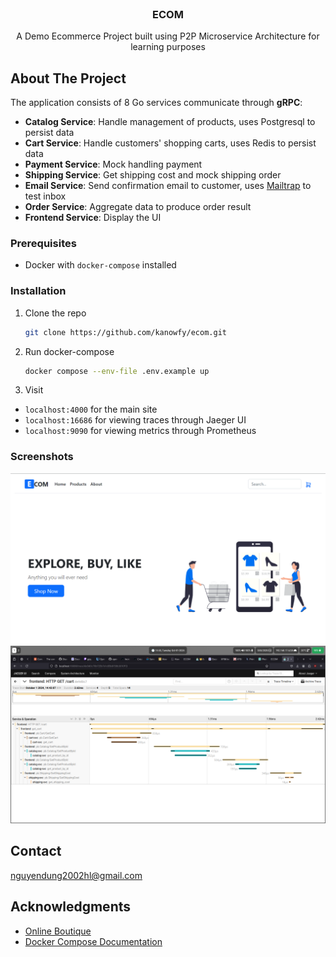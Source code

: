 <!-- PROJECT LOGO -->
<br />
<div align="center">

  <h3 align="center">ECOM</h3>

  <p align="center">
  A Demo Ecommerce Project built using P2P Microservice Architecture for learning purposes
  </p>
</div>

<!-- ABOUT THE PROJECT -->

## About The Project


The application consists of 8 Go services communicate through <b>gRPC</b>:
<br/>

- <b>Catalog Service</b>: Handle management of products, uses Postgresql to persist data
- <b>Cart Service</b>: Handle customers' shopping carts, uses Redis to persist data
- <b>Payment Service</b>: Mock handling payment
- <b>Shipping Service</b>: Get shipping cost and mock shipping order
- <b>Email Service</b>: Send confirmation email to customer, uses [Mailtrap](https://mailtrap.io) to test inbox
- <b>Order Service</b>: Aggregate data to produce order result
- <b>Frontend Service</b>: Display the UI

### Prerequisites

- Docker with `docker-compose` installed

### Installation

1. Clone the repo
   ```sh
   git clone https://github.com/kanowfy/ecom.git
   ```
2. Run docker-compose
   ```sh
   docker compose --env-file .env.example up
   ```
3. Visit 
- `localhost:4000` for the main site
- `localhost:16686` for viewing traces through Jaeger UI
- `localhost:9090` for viewing metrics through Prometheus

### Screenshots

<img src="https://raw.githubusercontent.com/kanowfy/ecom/dev/img/1.png">
<img src="https://raw.githubusercontent.com/kanowfy/ecom/dev/img/jaeger.png"

<!-- CONTACT -->

## Contact

nguyendung2002hl@gmail.com

<!-- ACKNOWLEDGMENTS -->

## Acknowledgments

- [Online Boutique](https://github.com/GoogleCloudPlatform/microservices-demo)
- [Docker Compose Documentation](https://docs.docker.com/engine/reference/commandline/compose_up/)
